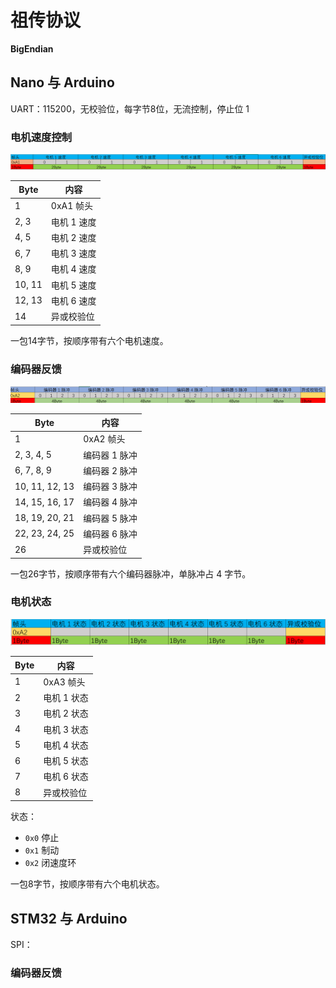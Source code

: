 # 祖传协议

**BigEndian** 

## Nano 与 Arduino

UART：115200，无校验位，每字节8位，无流控制，停止位 1

### 电机速度控制

![1](src/1.png)

| Byte   | 内容        |
| ------ | ----------- |
| 1      | 0xA1 帧头   |
| 2, 3   | 电机 1 速度 |
| 4, 5   | 电机 2 速度 |
| 6, 7   | 电机 3 速度 |
| 8, 9   | 电机 4 速度 |
| 10, 11 | 电机 5 速度 |
| 12, 13 | 电机 6 速度 |
| 14     | 异或校验位  |

一包14字节，按顺序带有六个电机速度。

### 编码器反馈

![1](src/2.png)

| Byte           | 内容          |
| -------------- | ------------- |
| 1              | 0xA2 帧头     |
| 2, 3, 4, 5     | 编码器 1 脉冲 |
| 6, 7, 8, 9     | 编码器 2 脉冲 |
| 10, 11, 12, 13 | 编码器 3 脉冲 |
| 14, 15, 16, 17 | 编码器 4 脉冲 |
| 18, 19, 20, 21 | 编码器 5 脉冲 |
| 22, 23, 24, 25 | 编码器 6 脉冲 |
| 26             | 异或校验位    |

一包26字节，按顺序带有六个编码器脉冲，单脉冲占 4 字节。

### 电机状态

![1](src/3.png)

| Byte | 内容        |
| ---- | ----------- |
| 1    | 0xA3 帧头   |
| 2    | 电机 1 状态 |
| 3    | 电机 2 状态 |
| 4    | 电机 3 状态 |
| 5    | 电机 4 状态 |
| 6    | 电机 5 状态 |
| 7    | 电机 6 状态 |
| 8    | 异或校验位  |

状态：

* `0x0` 停止
* `0x1` 制动
* `0x2` 闭速度环

一包8字节，按顺序带有六个电机状态。

## STM32 与 Arduino

SPI：

### 编码器反馈

